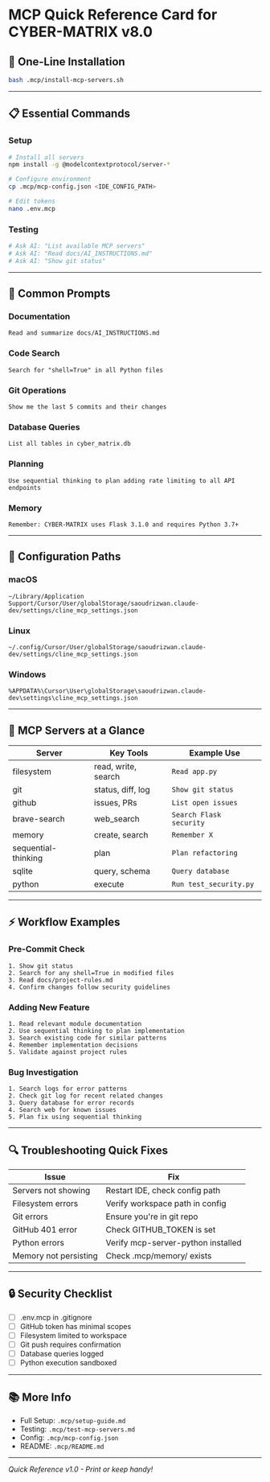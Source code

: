 # MCP Quick Reference Card for CYBER-MATRIX v8.0

## 🚀 One-Line Installation

```bash
bash .mcp/install-mcp-servers.sh
```

---

## 📋 Essential Commands

### Setup
```bash
# Install all servers
npm install -g @modelcontextprotocol/server-*

# Configure environment
cp .mcp/mcp-config.json <IDE_CONFIG_PATH>

# Edit tokens
nano .env.mcp
```

### Testing
```bash
# Ask AI: "List available MCP servers"
# Ask AI: "Read docs/AI_INSTRUCTIONS.md"
# Ask AI: "Show git status"
```

---

## 🎯 Common Prompts

### Documentation
```
Read and summarize docs/AI_INSTRUCTIONS.md
```

### Code Search
```
Search for "shell=True" in all Python files
```

### Git Operations
```
Show me the last 5 commits and their changes
```

### Database Queries
```
List all tables in cyber_matrix.db
```

### Planning
```
Use sequential thinking to plan adding rate limiting to all API endpoints
```

### Memory
```
Remember: CYBER-MATRIX uses Flask 3.1.0 and requires Python 3.7+
```

---

## 🔧 Configuration Paths

### macOS
```
~/Library/Application Support/Cursor/User/globalStorage/saoudrizwan.claude-dev/settings/cline_mcp_settings.json
```

### Linux
```
~/.config/Cursor/User/globalStorage/saoudrizwan.claude-dev/settings/cline_mcp_settings.json
```

### Windows
```
%APPDATA%\Cursor\User\globalStorage\saoudrizwan.claude-dev\settings\cline_mcp_settings.json
```

---

## 🎨 MCP Servers at a Glance

| Server | Key Tools | Example Use |
|--------|-----------|-------------|
| filesystem | read, write, search | `Read app.py` |
| git | status, diff, log | `Show git status` |
| github | issues, PRs | `List open issues` |
| brave-search | web_search | `Search Flask security` |
| memory | create, search | `Remember X` |
| sequential-thinking | plan | `Plan refactoring` |
| sqlite | query, schema | `Query database` |
| python | execute | `Run test_security.py` |

---

## ⚡ Workflow Examples

### Pre-Commit Check
```
1. Show git status
2. Search for any shell=True in modified files
3. Read docs/project-rules.md
4. Confirm changes follow security guidelines
```

### Adding New Feature
```
1. Read relevant module documentation
2. Use sequential thinking to plan implementation
3. Search existing code for similar patterns
4. Remember implementation decisions
5. Validate against project rules
```

### Bug Investigation
```
1. Search logs for error patterns
2. Check git log for recent related changes
3. Query database for error records
4. Search web for known issues
5. Plan fix using sequential thinking
```

---

## 🔍 Troubleshooting Quick Fixes

| Issue | Fix |
|-------|-----|
| Servers not showing | Restart IDE, check config path |
| Filesystem errors | Verify workspace path in config |
| Git errors | Ensure you're in git repo |
| GitHub 401 error | Check GITHUB_TOKEN is set |
| Python errors | Verify mcp-server-python installed |
| Memory not persisting | Check .mcp/memory/ exists |

---

## 🔒 Security Checklist

- [ ] .env.mcp in .gitignore
- [ ] GitHub token has minimal scopes
- [ ] Filesystem limited to workspace
- [ ] Git push requires confirmation
- [ ] Database queries logged
- [ ] Python execution sandboxed

---

## 📚 More Info

- Full Setup: `.mcp/setup-guide.md`
- Testing: `.mcp/test-mcp-servers.md`
- Config: `.mcp/mcp-config.json`
- README: `.mcp/README.md`

---

*Quick Reference v1.0 - Print or keep handy!*
